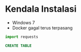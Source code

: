 # Kendala Instalasi
- Windows 7
- Docker gagal terus terpasang

```py
import requests
```

```sql
CREATE TABLE
```
